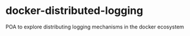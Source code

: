 # docker-distributed-logging
POA to explore distributing logging mechanisms in the docker ecosystem
